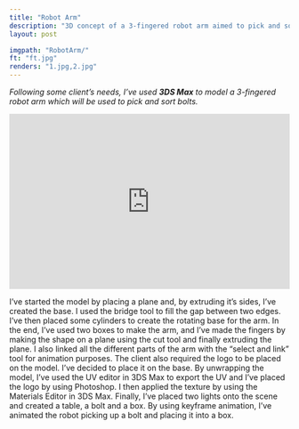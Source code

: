 ```yaml
---
title: "Robot Arm"
description: "3D concept of a 3-fingered robot arm aimed to pick and sort bolts. Modelled and animated in 3DS Max, textured in Photoshop, post-processing in Premiere Pro."
layout: post

imgpath: "RobotArm/"
ft: "ft.jpg"
renders: "1.jpg,2.jpg"
---
```

*Following some client’s needs, I’ve used **3DS Max** to model a 3-fingered robot arm which will be used to pick and sort bolts.*

<iframe width="100%" height="315" src="https://www.youtube.com/embed/eWsfaWQ3DDs" frameborder="0" allowfullscreen></iframe>

I’ve started the model by placing a plane and, by extruding it’s sides, I’ve created the base. I used the bridge tool to fill the gap between two edges. I’ve then placed some cylinders to create the rotating base for the arm. In the end, I’ve used two boxes to make the arm, and I’ve made the fingers by making the shape on a plane using the cut tool and finally extruding the plane. I also linked all the different parts of the arm with the “select and link” tool for animation purposes.
The client also required the logo to be placed on the model. I’ve decided to place it on the base. By unwrapping the model, I’ve used the UV editor in 3DS Max to export the UV and I’ve placed the logo by using Photoshop. I then applied the texture by using the Materials Editor in 3DS Max. Finally, I’ve placed two lights onto the scene and created a table, a bolt and a box. By using keyframe animation, I’ve animated the robot picking up a bolt and placing it into a box.
